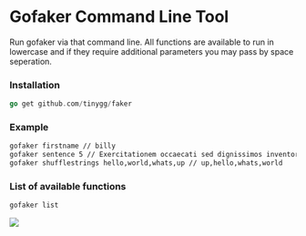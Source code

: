 # Gofaker Command Line Tool
Run gofaker via that command line. 
All functions are available to run in lowercase and if they require additional parameters you may pass by space seperation.

### Installation
```go
go get github.com/tinygg/faker
```

### Example
```bash
gofaker firstname // billy
gofaker sentence 5 // Exercitationem occaecati sed dignissimos inventore.
gofaker shufflestrings hello,world,whats,up // up,hello,whats,world
```

### List of available functions
```bash
gofaker list
```

![](https://raw.githubusercontent.com/tinygg/faker/master/cmd/gofaker/cmd.gif)
